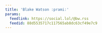 ```yaml
---
title: 'Blake Watson :prami:'
params:
  feedlink: https://social.lol/@bw.rss
  feedid: 88d5535717c117565ab8dc63cf49e7c9
---
```


